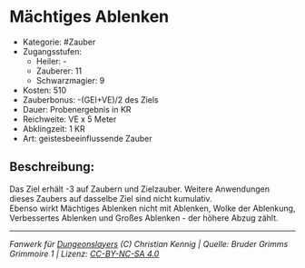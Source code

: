# Mächtiges Ablenken  
- Kategorie: #Zauber  
- Zugangsstufen:  
  - Heiler: -  
  - Zauberer: 11  
  - Schwarzmagier: 9  
- Kosten: 510  
- Zauberbonus: -(GEI+VE)/2 des Ziels  
- Dauer: Probenergebnis in KR  
- Reichweite: VE x 5 Meter  
- Abklingzeit: 1 KR  
- Art: geistesbeeinflussende Zauber     

## Beschreibung:
Das Ziel erhält -3 auf Zaubern und Zielzauber. Weitere Anwendungen dieses Zaubers auf dasselbe Ziel sind nicht kumulativ.<br>Ebenso wirkt Mächtiges Ablenken nicht mit Ablenken, Wolke der Ablenkung, Verbessertes Ablenken und Großes Ablenken - der höhere Abzug zählt.


___
*Fanwerk für [Dungeonslayers](https://www.dungeonslayers.net/) (C) Christian Kennig | Quelle: Bruder Grimms Grimmoire 1 | Lizenz: [CC-BY-NC-SA 4.0](https://creativecommons.org/licenses/by-nc-sa/4.0/deed.de)*
